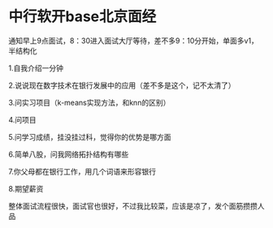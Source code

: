 # 中行软开base北京面经

通知早上9点面试，8：30进入面试大厅等待，差不多9：10分开始，单面多v1，半结构化 

1.自我介绍一分钟

2.说说现在数字技术在银行发展中的应用（差不多是这个，记不太清了）

3.问实习项目（k-means实现方法，和knn的区别）

4.问项目

5.问学习成绩，挂没挂过科，觉得你的优势是哪方面

6.简单八股，问我网络拓扑结构有哪些

7.你父母都在银行工作，用几个词语来形容银行

8.期望薪资

整体面试流程很快，面试官也很好，不过我比较菜，应该是凉了，发个面筋攒攒人品